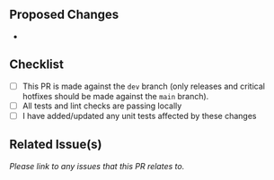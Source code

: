 ## Proposed Changes

* 

## Checklist

- [ ] This PR is made against the `dev` branch (only releases and critical hotfixes should 
  be made against the `main` branch).
- [ ] All tests and lint checks are passing locally
- [ ] I have added/updated any unit tests affected by these changes

## Related Issue(s)
*Please link to any issues that this PR relates to.*